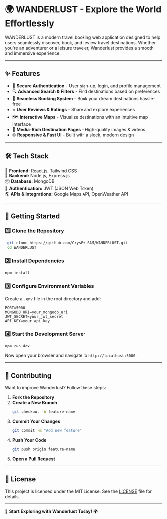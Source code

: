 # 🌍 WANDERLUST - Explore the World Effortlessly

WANDERLUST is a modern travel booking web application designed to help users seamlessly discover, book, and review travel destinations. Whether you're an adventurer or a leisure traveler, Wanderlust provides a smooth and immersive experience.

---

## ✨ Features

- 🔐 **Secure Authentication** - User sign-up, login, and profile management
- 🔍 **Advanced Search & Filters** - Find destinations based on preferences
- 🏨 **Seamless Booking System** - Book your dream destinations hassle-free
- ⭐ **User Reviews & Ratings** - Share and explore experiences
- 🗺️ **Interactive Maps** - Visualize destinations with an intuitive map interface
- 📸 **Media-Rich Destination Pages** - High-quality images & videos
- 🌐 **Responsive & Fast UI** - Built with a sleek, modern design

---

## 🛠️ Tech Stack

🚀 **Frontend:** React.js, Tailwind CSS  
🔧 **Backend:** Node.js, Express.js  
📦 **Database:** MongoDB  
🔑 **Authentication:** JWT (JSON Web Token)  
🌎 **APIs & Integrations:** Google Maps API, OpenWeather API

---

## 🚀 Getting Started

### 1️⃣ Clone the Repository
```sh
 git clone https://github.com/CrysPy-SAM/WANDERLUST.git
 cd WANDERLUST
```

### 2️⃣ Install Dependencies
```sh
npm install
```

### 3️⃣ Configure Environment Variables
Create a `.env` file in the root directory and add:
```env
PORT=5000
MONGODB_URI=your_mongodb_uri
JWT_SECRET=your_jwt_secret
API_KEY=your_api_key
```

### 4️⃣ Start the Development Server
```sh
npm run dev
```
Now open your browser and navigate to `http://localhost:5000`.

---

## 🤝 Contributing

Want to improve Wanderlust? Follow these steps:

1. **Fork the Repository**
2. **Create a New Branch**
   ```sh
   git checkout -b feature-name
   ```
3. **Commit Your Changes**
   ```sh
   git commit -m "Add new feature"
   ```
4. **Push Your Code**
   ```sh
   git push origin feature-name
   ```
5. **Open a Pull Request**

---

## 📜 License

This project is licensed under the MIT License. See the [LICENSE](LICENSE) file for details.

---

🚀 **Start Exploring with Wanderlust Today!** 🌍
